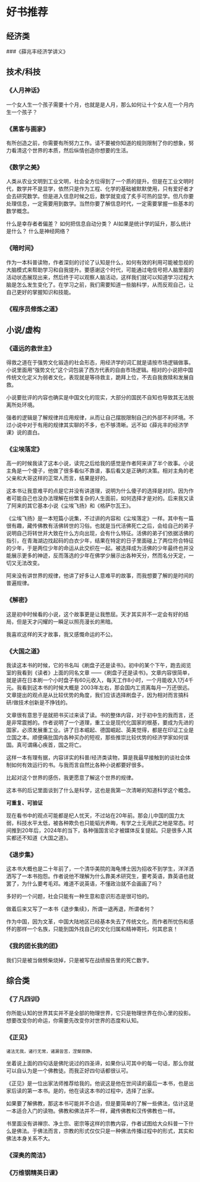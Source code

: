 # 好书推荐

## 经济类
###《薛兆丰经济学讲义》

## 技术/科技
### 《人月神话》
一个女人生一个孩子需要十个月，也就是是人月，那么如何让十个女人在一个月内生一个孩子？

### 《黑客与画家》
有所创造之前，你需要有所努力工作。请不要被你知道的规则限制了你的想象，努力看清这个世界的本质，然后纵情创造你想要的生活。

### 《数学之美》
人类从农业文明到工业文明，社会全方位得到了一个质的提升。但是在工业文明时代，数学并不是显学，依然只是作为工程、化学的基础被默默使用，只有爱好者才会去研究数学。但是进入信息时候之后，数学就变成了炙手可热的显学。但凡你要处理信息，一定需要用到数学。当然你要了解信息时代，一定需要掌握一些基本的数学概念。

什么是幸存者者偏差？
如何把信息自动分类？
AI如果是统计学的延升，那么统计是什么？
什么是神经网络？

### 《暗时间》
作为一本科普读物，作者深刻的讨论了认知是什么，如何有效的利用可能被忽视的大脑模式来帮助学习和自我提升。要感谢这个时代，可能通过电信号把人脑里面的活动状态展现出来，然后终于可以观察人脑活动，这样我们就可以知道学习过程大脑是怎么发生变化了。在学习之前，我们需要知道一些脑科学，从而反观自己，让自己更好的掌握知识和技能。

### 《程序员修炼之道》

## 小说/虚构
### 《遥远的救世主》
得救之道在于强势文化锻造的社会形态，用经济学的词汇就是请按市场逻辑做事。小说里面用“强势文化”这个词包装了西方代表的自由市场逻辑。相对的小说把中国传统文化定义为弱者文化，表现就是等待救主，跪拜上位，不去自我救赎和发展自救。

小说要批评的内容也确实是中国文化的现实，大部分的国民不自知也导致其无法脱离所处环境。

强者的逻辑是了解规律并应用规律，从而让自己摆脱限制自己的外部不利环境。不过小说中对于有用的规律其实聊的不多，也不够清晰。远不如《薛兆丰的经济学课》说的直白。

### 《尘埃落定》
高一的时候我读了这本小说，读完之后给我的感觉是作者阿来讲了半个故事。小说主角是一个傻子，他做了很多看似不靠谱，事后看又是正确的决策。相对主角的老父亲和大哥这样的正常人而言，结果是好的。

这本书让我意难平的点是它并没有讲道理，说明为什么傻子的选择是对的。因为作者可能自己也没办法理解在纷繁复杂的人生面前，如何选择才是对的。后来我又读了阿来的其它基本小说《尘埃飞扬》和《格萨尔瓦王》。

《尘埃飞扬》是一本短篇小说集，不过讲的内容和《尘埃落定》一样。其中有一篇很有趣，藏传佛教有活佛转世的习俗。也就是当代活佛死亡之后，会给自己的弟子说明自己将转世并大致在什么方向出现，会有什么特征。活佛的弟子们依据活佛的指引，在青海湖边找起码的白衣少年，结果在特定的日子里面碰上了两位符合特征的少年，于是两位少年的命运从此交织在一起。被选择成为活佛的少年最终也并没能展示更多的神迹，反而落选的少年在佛学少展示出各种天分，然而名分天定，一切又无法改变。

阿来没有讲世界的规律，他讲了好多让人意难平的故事，而我想要了解的是时间的普遍规律。

### 《解密》
这是初中时候看的小说，这个故事更是让我憋屈。天才其实并不一定会有好的结局，但是天才闪耀的一瞬足以照亮漫长的黑暗。

我喜欢这样的天才故事，我又感慨命运的不公。

### 《大国之道》
我读这本书的时候，它的书名叫《刷盘子还是读书》。初中的某个下午，跑去阅览室的我看到《读者》上面的同名文章 ——《刷盘子还是读书》。文章内容很简单，就是讲在日本刷一个小时盘子有60元收入，每天工作8小时，一个月能收入1万4千元。我看到这本书的时候大概是 2003年左右，那会国内工资离每月一万还很远。文章提出的观点是从比较优势的角度，我们应该选择刷盘子，因为相对而言搞科研/做技术创新是不挣钱的。

文章很有意思于是就把书买过来读了读。书的整体内容，对于初中生的我而言，还是非常震撼的。作者说明了一个道理，重工业是现代化国家的根基，要成为先进的国家，必须发展重工业。讲了日本崛起、德国崛起、英美觉得，都是在印证工业是立国之本。顺便痛批国内各种买办的短视，那些推崇比较优势的经济学家如何误国。真可谓痛心疾首，国之将亡。

这样一本有理有据，内容详实的科普/经济类读物，算是我最早接触到的谈社会体制如何有效运行的书。与我而言自然比各种小说都要好很多。

比起对这个世界的感伤，我更愿意了解这个世界的规律。

这本书的后记里面谈到了什么是科学，这也是我第一次清晰的知道科学这个概念。

**可重复、可验证**

现在看书中的观点可能都是杞人忧天，不过站在20年前。那会儿中国的国力太弱，科技水平太低，被各种欺负也只能韬光养晦，有学之士无用武之地是常态。时间推到20年后，2024年的当下，各种强国言论才被媒体反复提起。只是很多人其实都还不知道《大国之道》。

### 《退步集》
这本书大概也是二十年前了，一个清华美院的海龟博士因为招收不到学生，洋洋洒洒写了一本书抱怨。作者说他不理解为什么靠美术研究生，要考英语，靠英语也就罢了，为什么要考毛邓。难道不说英语，不懂政治就不会画画了吗？

多好的一个问题，社会只能有一种生意和意识形态是很可怕的。

做着后来又写了一本书《退步集续》，所谓一退再退，所谓者何？

作为中国，因为文革，中国大陆地区已经基本失去了传统文化。而作者所忧伤和感怀的那样一个名族，只能到国外找自己的文化归属和精神寄托，何其悲哀！

### 《我的团长我的团》
我们只是被当做劈柴烧掉，只是被写在战绩报告里的死亡数字。

## 综合类
### 《了凡四训》
你所能认知的世界其实并不是全部的物理世界，它只是物理世界在你心里的投影。想要改变你的命运，你需要先改变你对世界的态度和认知。

### 《正见》
```
诸法无我，诸行无常，诸漏皆苦，涅槃寂静。
```

坐着说上面的四句话是佛陀说过的四圣谛，如果你认可其中的每一句话，那么你就可以自认为是一个佛教徒。而我正好四句话都很认可。

《正见》是一位出家法师推荐给我的。他说这是他在世间读的最后一本书，也是出家后读的第一本书。是的，他在读这本书的过程中，选择了出家。

如果要了解佛教，那这本书可能并不合适，但是要简单的了解一些佛法，估计这是一本适合入门的读物。佛教和佛法并不一样，藏传佛教和汉传佛教也一样。

书里面没有讲禅宗、净土宗、密宗等这样的宗教内容，作者试图给大众科普一下什么是佛法。于佛法而言，宗教的形式仅仅只是一种佛法传播过程中的形式，其实和佛法本身关系不大。

### 《深奥的简洁》


### 《万维钢精英日课》